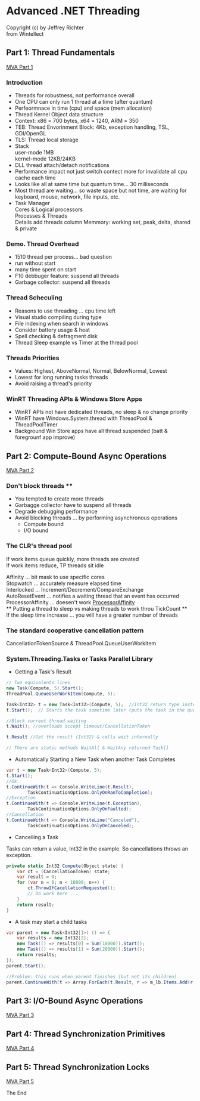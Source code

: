 # Advanced .NET Threading  
Copyright (c) by Jeffrey Richter  
from Wintellect

## Part 1: Thread Fundamentals
[MVA Part 1](https://mva.microsoft.com/en-us/training-courses/advanced--net-threading-part-1-thread-fundamentals-16656)  

### Introduction

* Threads for robustness, not performance overall  
* One CPU can only run 1 thread at a time (after quantum)
* Perfeormnace in time (cpu) and space (mem allocation)  
* Thread Kernel Object data structure
* Context: x86 = 700 bytes, x64 = 1240, ARM = 350
* TEB: Thread Envorinment Block: 4Kb, exception handling, TSL, GDI/OpenGL
* TLS: Thread local storage
* Stack  
   user-mode 1MB  
   kernel-mode 12KB/24KB  
* DLL thread attach/detach notifications  
* Performance impact not just switch contect more for invalidate all cpu cache each time
* Looks like all at same time but quantum time... 30 milliseconds
* Most thread are waiting... so waste space but not time, are waiting for  
   keyboard, mouse, network, file inputs, etc.  
* Task Manager  
   Cores & Logical processors  
   Processes & Threads  
   Details add threads column
   Memmory: working set, peak, delta, shared & private 

### Demo. Thread Overhead

* 1510 thread per process... bad question
* run without start
* many time spent on start
* F10 debbuger feature: suspend all threads
* Garbage collector: suspend all threads

### Thread Scheculing

* Reasons to use threading ... cpu time left
* Visual studio compiling during type
* File indexing when search in windows 
* Consider battery usage & heat 
* Spell checking & defragment disk
* Thread Sleep example vs Timer at the thread pool

### Threads Priorities

* Values: Highest, AboveNormal, Normal, BelowNormal, Lowest
* Lowest for long running tasks threads
* Avoid raising a thread's priority

### WinRT Threading APIs & Windows Store Apps

* WinRT APIs not have dedicated threads, no sleep & no change priority
* WinRT have Windows.System.thread with ThreadPool & ThreadPoolTimer
* Background Win Store apps have all thread suspended (batt & foregrounf app improve)


## Part 2: Compute-Bound Async Operations  
[MVA Part 2](https://mva.microsoft.com/en-US/training-courses/advanced-net-threading-part-2-computebound-async-operations-16658?l=fG7K1fitC_2206218965)  

### Don't block threads **  
* You tempted to create more threads  
* Garbagge collector have to suspend all threads  
* Degrade debugging performance  
* Avoid blocking threads ... by performing asynchronous operations  
	* Compute bound  
	* I/O bound

### The CLR's thread pool  

If work items queue quickly, more threads are created  
If work items reduce, TP threads sit idle  

Affinity ... bit mask to use specific cores  
Stopwatch ... accurately measure elapsed time  
Interlocked ... Increment/Decrement/CompareExchange  
AutoResetEvent ... notifies a waiting thread that an event has occurred  
ProcessorAffinity ...  doesen't work
[ProcessorAffinity](https://stackoverflow.com/questions/2510593/how-can-i-set-processor-affinity-in-net)  
** Putting a thread to sleep vs making threads to work throu TickCount **  
If the sleep time increase ... you will have a greater number of threads  

### The standard cooperative cancellation pattern  
CancellationTokenSource & ThreadPool.QueueUserWorkItem

### System.Threading.Tasks or Tasks Parallel Library  

* Getting a Task's Result  

```csharp
// Two equivalents lines
new Task(Compute, 5).Start();
ThreadPool.QueueUserWorkItem(Compute, 5);

Task<Int32> t = new Task<Int32>(Compute, 5);  //Int32 return type instead of void  
t.Start();  // Starts the task sometime later (puts the task in the queue)

//Block current thread waiting
t.Wait(); //overloads accept timeout/CancellationToken

t.Result //Get the result (Int32) & calls wait internally

// There are static methods WaitAll & WaitAny returned Task[]
```

* Automatically Starting a New Task when another Task Completes

```cs
var t = new Task<Int32>(Compute, 5);
t.Start();
//Ok
t.ContinueWith(t => Console.WriteLine(t.Result),
		TaskContinuationOptions.OnlyOnRanToCompletion);
//Exception
t.ContinueWith(t => Console.WriteLine(t.Exception),
		TaskContinuationOptions.OnlyOnFaulted);
//Cancellation
t.ContinueWith(t => Console.WriteLine("Canceled"),
		TaskContinuationOptions.OnlyOnCanceled);
```

* Cancelling a Task

Tasks can return a value, Int32 in the example. So cancellations throws an exception.  
```cs
private static Int32 Compute(Object state) {
	var ct = (CancellationToken) state;
	var result = 0;
	for (var n = 0; n < 10000; n++) {
		ct.ThrowIfCacellationRequested();
		// Do work here ...
	}
	return result;
}
```

* A task may start a child tasks
```cs
var parent = new Task<Int32[]>( () => {
	var results = new Int32[2];
	new Task(() => results[0] = Sum(10000)).Start();
	new Task(() => results[1] = Sum(20000)).Start();
	return results;
});
parent.Start();

//Problem: this runs when parent finishes (but not its children)
parent.ContinueWith(t => Array.ForEach(t.Result, r => m_lb.Items.Add(r)));
```













## Part 3: I/O-Bound Async Operations  
[MVA Part 3](https://mva.microsoft.com/en-US/training-courses/advanced-net-threading-part-3-iobound-async-operations-16659?l=DLvEmkitC_4406218965)  


## Part 4: Thread Synchronization Primitives  
[MVA Part 4](https://mva.microsoft.com/en-US/training-courses/advanced-net-threading-part-4-thread-synchronization-primitives-16660?l=1oGCZnitC_8406218965)  


## Part 5: Thread Synchronization Locks
[MVA Part 5](https://mva.microsoft.com/en-US/training-courses/advanced-net-threading-part-5-thread-synchronization-locks-16661?l=A3VXnpitC_9006218965)  


The End